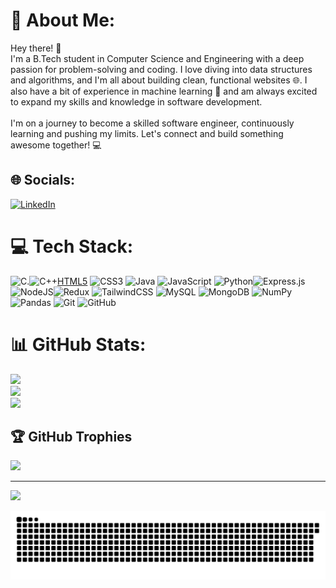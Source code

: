 # 💫 About Me:
Hey there! 👋<br>I'm a B.Tech student in Computer Science and Engineering with a deep passion for problem-solving and coding. I love diving into data structures and algorithms, and I'm all about building clean, functional websites 🌐. I also have a bit of experience in machine learning 🤖 and am always excited to expand my skills and knowledge in software development.<br><br>I'm on a journey to become a skilled software engineer, continuously learning and pushing my limits. Let's connect and build something awesome together! 💻


## 🌐 Socials:
[![LinkedIn](https://img.shields.io/badge/LinkedIn-%230077B5.svg?logo=linkedin&logoColor=white)](https://linkedin.com/in/https://www.linkedin.com/in/vashu-aggarwal-215064292/) 

# 💻 Tech Stack:
![C](https://img.shields.io/badge/c-%2300599C.svg?style=flat-square&logo=c&logoColor=white).![C++](https://img.shields.io/badge/c++-%2300599C.svg?style=flat-square&logo=c++&logoColor=white)[HTML5](https://img.shields.io/badge/html5-%23E34F26.svg?style=flat-square&logo=html5&logoColor=white) ![CSS3](https://img.shields.io/badge/css3-%231572B6.svg?style=flat-square&logo=css3&logoColor=white) ![Java](https://img.shields.io/badge/java-%23ED8B00.svg?style=flat-square&logo=openjdk&logoColor=white) ![JavaScript](https://img.shields.io/badge/javascript-%23323330.svg?style=flat-square&logo=javascript&logoColor=%23F7DF1E) ![Python](https://img.shields.io/badge/python-3670A0?style=flat-square&logo=python&logoColor=ffdd54)![Express.js](https://img.shields.io/badge/express.js-%23404d59.svg?style=flat-square&logo=express&logoColor=%2361DAFB)![NodeJS](https://img.shields.io/badge/node.js-6DA55F?style=flat-square&logo=node.js&logoColor=white)![Redux](https://img.shields.io/badge/redux-%23593d88.svg?style=flat-square&logo=redux&logoColor=white) ![TailwindCSS](https://img.shields.io/badge/tailwindcss-%2338B2AC.svg?style=flat-square&logo=tailwind-css&logoColor=white) ![MySQL](https://img.shields.io/badge/mysql-4479A1.svg?style=flat-square&logo=mysql&logoColor=white) ![MongoDB](https://img.shields.io/badge/MongoDB-%234ea94b.svg?style=flat-square&logo=mongodb&logoColor=white) ![NumPy](https://img.shields.io/badge/numpy-%23013243.svg?style=flat-square&logo=numpy&logoColor=white) ![Pandas](https://img.shields.io/badge/pandas-%23150458.svg?style=flat-square&logo=pandas&logoColor=white) ![Git](https://img.shields.io/badge/git-%23F05033.svg?style=flat-square&logo=git&logoColor=white) ![GitHub](https://img.shields.io/badge/github-%23121011.svg?style=flat-square&logo=github&logoColor=white)
# 📊 GitHub Stats:
![](https://github-readme-stats.vercel.app/api?username=vashu-aggarwal&theme=transparent&hide_border=true&include_all_commits=false&count_private=false)<br/>
![](https://github-readme-streak-stats.herokuapp.com/?user=vashu-aggarwal&theme=transparent&hide_border=true)<br/>
![](https://github-readme-stats.vercel.app/api/top-langs/?username=vashu-aggarwal&theme=transparent&hide_border=true&include_all_commits=false&count_private=false&layout=compact)

## 🏆 GitHub Trophies
![](https://github-profile-trophy.vercel.app/?username=vashu-aggarwal&theme=nord&no-frame=true&no-bg=false&margin-w=4)

---
[![](https://visitcount.itsvg.in/api?id=vashu-aggarwal&icon=0&color=0)](https://visitcount.itsvg.in)


![snake gif](https://github.com/vashu-aggarwal/vashu-aggarwal/blob/output/github-snake.svg)
